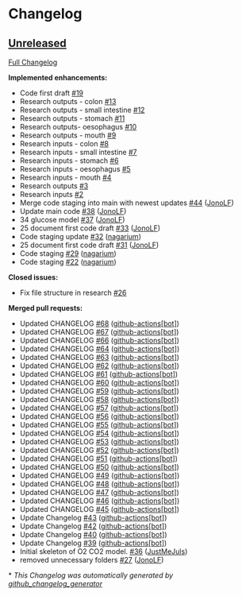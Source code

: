 # Changelog

## [Unreleased](https://github.com/BiomedEngineering2ndBrain/GIT-Transport-Model/tree/HEAD)

[Full Changelog](https://github.com/BiomedEngineering2ndBrain/GIT-Transport-Model/compare/1eb481404ac38d3d3dc325e19f7d927b0afe4b33...HEAD)

**Implemented enhancements:**

- Code first draft [\#19](https://github.com/BiomedEngineering2ndBrain/GIT-Transport-Model/issues/19)
- Research outputs - colon [\#13](https://github.com/BiomedEngineering2ndBrain/GIT-Transport-Model/issues/13)
- Research outputs - small intestine [\#12](https://github.com/BiomedEngineering2ndBrain/GIT-Transport-Model/issues/12)
- Research outputs - stomach [\#11](https://github.com/BiomedEngineering2ndBrain/GIT-Transport-Model/issues/11)
- Research outputs- oesophagus [\#10](https://github.com/BiomedEngineering2ndBrain/GIT-Transport-Model/issues/10)
- Research outputs - mouth [\#9](https://github.com/BiomedEngineering2ndBrain/GIT-Transport-Model/issues/9)
- Research inputs - colon [\#8](https://github.com/BiomedEngineering2ndBrain/GIT-Transport-Model/issues/8)
- Research inputs - small intestine [\#7](https://github.com/BiomedEngineering2ndBrain/GIT-Transport-Model/issues/7)
- Research inputs - stomach [\#6](https://github.com/BiomedEngineering2ndBrain/GIT-Transport-Model/issues/6)
- Research inputs - oesophagus [\#5](https://github.com/BiomedEngineering2ndBrain/GIT-Transport-Model/issues/5)
- Research inputs - mouth [\#4](https://github.com/BiomedEngineering2ndBrain/GIT-Transport-Model/issues/4)
- Research outputs [\#3](https://github.com/BiomedEngineering2ndBrain/GIT-Transport-Model/issues/3)
- Research inputs [\#2](https://github.com/BiomedEngineering2ndBrain/GIT-Transport-Model/issues/2)
- Merge code staging into main with newest updates [\#44](https://github.com/BiomedEngineering2ndBrain/GIT-Transport-Model/pull/44) ([JonoLF](https://github.com/JonoLF))
- Update main code [\#38](https://github.com/BiomedEngineering2ndBrain/GIT-Transport-Model/pull/38) ([JonoLF](https://github.com/JonoLF))
- 34 glucose model [\#37](https://github.com/BiomedEngineering2ndBrain/GIT-Transport-Model/pull/37) ([JonoLF](https://github.com/JonoLF))
- 25 document first code draft [\#33](https://github.com/BiomedEngineering2ndBrain/GIT-Transport-Model/pull/33) ([JonoLF](https://github.com/JonoLF))
- Code staging update [\#32](https://github.com/BiomedEngineering2ndBrain/GIT-Transport-Model/pull/32) ([nagarium](https://github.com/nagarium))
- 25 document first code draft [\#31](https://github.com/BiomedEngineering2ndBrain/GIT-Transport-Model/pull/31) ([JonoLF](https://github.com/JonoLF))
- Code staging  [\#29](https://github.com/BiomedEngineering2ndBrain/GIT-Transport-Model/pull/29) ([nagarium](https://github.com/nagarium))
- Code staging [\#22](https://github.com/BiomedEngineering2ndBrain/GIT-Transport-Model/pull/22) ([nagarium](https://github.com/nagarium))

**Closed issues:**

- Fix file structure in research [\#26](https://github.com/BiomedEngineering2ndBrain/GIT-Transport-Model/issues/26)

**Merged pull requests:**

- Updated CHANGELOG [\#68](https://github.com/BiomedEngineering2ndBrain/GIT-Transport-Model/pull/68) ([github-actions[bot]](https://github.com/apps/github-actions))
- Updated CHANGELOG [\#67](https://github.com/BiomedEngineering2ndBrain/GIT-Transport-Model/pull/67) ([github-actions[bot]](https://github.com/apps/github-actions))
- Updated CHANGELOG [\#66](https://github.com/BiomedEngineering2ndBrain/GIT-Transport-Model/pull/66) ([github-actions[bot]](https://github.com/apps/github-actions))
- Updated CHANGELOG [\#64](https://github.com/BiomedEngineering2ndBrain/GIT-Transport-Model/pull/64) ([github-actions[bot]](https://github.com/apps/github-actions))
- Updated CHANGELOG [\#63](https://github.com/BiomedEngineering2ndBrain/GIT-Transport-Model/pull/63) ([github-actions[bot]](https://github.com/apps/github-actions))
- Updated CHANGELOG [\#62](https://github.com/BiomedEngineering2ndBrain/GIT-Transport-Model/pull/62) ([github-actions[bot]](https://github.com/apps/github-actions))
- Updated CHANGELOG [\#61](https://github.com/BiomedEngineering2ndBrain/GIT-Transport-Model/pull/61) ([github-actions[bot]](https://github.com/apps/github-actions))
- Updated CHANGELOG [\#60](https://github.com/BiomedEngineering2ndBrain/GIT-Transport-Model/pull/60) ([github-actions[bot]](https://github.com/apps/github-actions))
- Updated CHANGELOG [\#59](https://github.com/BiomedEngineering2ndBrain/GIT-Transport-Model/pull/59) ([github-actions[bot]](https://github.com/apps/github-actions))
- Updated CHANGELOG [\#58](https://github.com/BiomedEngineering2ndBrain/GIT-Transport-Model/pull/58) ([github-actions[bot]](https://github.com/apps/github-actions))
- Updated CHANGELOG [\#57](https://github.com/BiomedEngineering2ndBrain/GIT-Transport-Model/pull/57) ([github-actions[bot]](https://github.com/apps/github-actions))
- Updated CHANGELOG [\#56](https://github.com/BiomedEngineering2ndBrain/GIT-Transport-Model/pull/56) ([github-actions[bot]](https://github.com/apps/github-actions))
- Updated CHANGELOG [\#55](https://github.com/BiomedEngineering2ndBrain/GIT-Transport-Model/pull/55) ([github-actions[bot]](https://github.com/apps/github-actions))
- Updated CHANGELOG [\#54](https://github.com/BiomedEngineering2ndBrain/GIT-Transport-Model/pull/54) ([github-actions[bot]](https://github.com/apps/github-actions))
- Updated CHANGELOG [\#53](https://github.com/BiomedEngineering2ndBrain/GIT-Transport-Model/pull/53) ([github-actions[bot]](https://github.com/apps/github-actions))
- Updated CHANGELOG [\#52](https://github.com/BiomedEngineering2ndBrain/GIT-Transport-Model/pull/52) ([github-actions[bot]](https://github.com/apps/github-actions))
- Updated CHANGELOG [\#51](https://github.com/BiomedEngineering2ndBrain/GIT-Transport-Model/pull/51) ([github-actions[bot]](https://github.com/apps/github-actions))
- Updated CHANGELOG [\#50](https://github.com/BiomedEngineering2ndBrain/GIT-Transport-Model/pull/50) ([github-actions[bot]](https://github.com/apps/github-actions))
- Updated CHANGELOG [\#49](https://github.com/BiomedEngineering2ndBrain/GIT-Transport-Model/pull/49) ([github-actions[bot]](https://github.com/apps/github-actions))
- Updated CHANGELOG [\#48](https://github.com/BiomedEngineering2ndBrain/GIT-Transport-Model/pull/48) ([github-actions[bot]](https://github.com/apps/github-actions))
- Updated CHANGELOG [\#47](https://github.com/BiomedEngineering2ndBrain/GIT-Transport-Model/pull/47) ([github-actions[bot]](https://github.com/apps/github-actions))
- Updated CHANGELOG [\#46](https://github.com/BiomedEngineering2ndBrain/GIT-Transport-Model/pull/46) ([github-actions[bot]](https://github.com/apps/github-actions))
- Updated CHANGELOG [\#45](https://github.com/BiomedEngineering2ndBrain/GIT-Transport-Model/pull/45) ([github-actions[bot]](https://github.com/apps/github-actions))
- Update Changelog [\#43](https://github.com/BiomedEngineering2ndBrain/GIT-Transport-Model/pull/43) ([github-actions[bot]](https://github.com/apps/github-actions))
- Update Changelog [\#42](https://github.com/BiomedEngineering2ndBrain/GIT-Transport-Model/pull/42) ([github-actions[bot]](https://github.com/apps/github-actions))
- Update Changelog [\#40](https://github.com/BiomedEngineering2ndBrain/GIT-Transport-Model/pull/40) ([github-actions[bot]](https://github.com/apps/github-actions))
- Update Changelog [\#39](https://github.com/BiomedEngineering2ndBrain/GIT-Transport-Model/pull/39) ([github-actions[bot]](https://github.com/apps/github-actions))
- Initial skeleton of O2 CO2 model. [\#36](https://github.com/BiomedEngineering2ndBrain/GIT-Transport-Model/pull/36) ([JustMeJuls](https://github.com/JustMeJuls))
- removed unnecessary folders [\#27](https://github.com/BiomedEngineering2ndBrain/GIT-Transport-Model/pull/27) ([JonoLF](https://github.com/JonoLF))



\* *This Changelog was automatically generated by [github_changelog_generator](https://github.com/github-changelog-generator/github-changelog-generator)*
